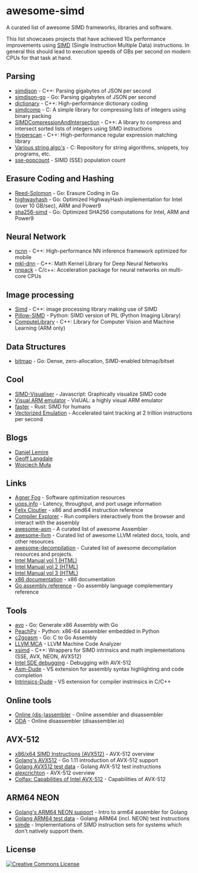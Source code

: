 # awesome-simd

A curated list of awesome SIMD frameworks, libraries and software.

This list showcases projects that have achieved 10x performance improvements using [SIMD](https://en.wikipedia.org/wiki/SIMD) (Single Instruction Multiple Data) instructions. In general this should lead to execution speeds of GBs per second on modern CPUs for that task at hand.

## Parsing

* [simdjson](https://github.com/lemire/simdjson) - C++: Parsing gigabytes of JSON per second
* [simdjson-go](https://github.com/minio/simdjson-go) - Go: Parsing gigabytes of JSON per second
* [dictionary](https://github.com/lemire/dictionary) - C++: High-performance dictionary coding
* [simdcomp](https://github.com/lemire/SIMDcomp) - C: A simple library for compressing lists of integers using binary packing
* [SIMDCompressionAndIntersection](https://github.com/lemire/SIMDCompressionAndIntersection) - C++: A library to compress and intersect sorted lists of integers using SIMD instructions
* [Hyperscan](https://github.com/intel/hyperscan) - C++: High-performance regular expression matching library
* [Various string algo's](https://github.com/WojciechMula/toys) - C: Repository for string algorithms, snippets, toy programs, etc.
* [sse-popcount](https://github.com/WojciechMula/sse-popcount) - SIMD (SSE) population count

## Erasure Coding and Hashing

- [Reed-Solomon](https://github.com/klauspost/reedsolomon) - Go: Erasure Coding in Go
- [highwayhash](https://github.com/minio/highwayhash) - Go: Optimized HighwayHash implementation for Intel (over 10 GB/sec), ARM and Power9
- [sha256-simd](https://github.com/minio/sha256-simd) - Go: Optimized SHA256 computations for Intel, ARM and Power9

## Neural Network

- [ncnn](https://github.com/Tencent/ncnn) - C++: High-performance NN inference framework optimized for mobile
- [mkl-dnn](https://github.com/intel/mkl-dnn) - C++: Math Kernel Library for Deep Neural Networks
- [nnpack](https://github.com/Maratyszcza/NNPACK) - C/c++: Acceleration package for neural networks on multi-core CPUs

## Image processing

* [Simd](https://github.com/ermig1979/Simd) - C++: image processing library making use of SIMD
* [Pillow-SIMD](https://github.com/uploadcare/pillow-simd) - Python: SIMD version of PIL (Python Imaging Library)
* [ComputeLibrary](https://github.com/ARM-software/ComputeLibrary) - C++: Library for Computer Vision and Machine Learning (ARM only)

## Data Structures
* [bitmap](https://github.com/kelindar/bitmap) - Go: Dense, zero-allocation, SIMD-enabled bitmap/bitset

## Cool

* [SIMD-Visualiser](https://github.com/piotte13/SIMD-Visualiser) - Javascript: Graphically visualize SIMD code
* [Visual ARM emulator](https://salmanarif.bitbucket.io/visual/index.html) - VisUAL: a highly visual ARM emulator
* [faster](https://github.com/AdamNiederer/faster) - Rust: SIMD for humans
* [Vectorized Emulation](https://gamozolabs.github.io/fuzzing/2018/10/14/vectorized_emulation.html) - Accelerated taint tracking at 2 trillion instructions per second

## Blogs

* [Daniel Lemire](https://lemire.me/blog/)
* [Geoff Langdale](https://branchfree.org/)
* [Wojciech Muła](http://0x80.pl/notesen.html)

## Links

* [Agner Fog](https://www.agner.org/optimize/) - Software optimization resources
* [uops.info](http://uops.info/index.html) - Latency, throughput, and port usage information
* [Felix Cloutier](https://www.felixcloutier.com/x86/index.html) - x86 and amd64 instruction reference
* [Compiler Explorer](https://go.godbolt.org/) - Run compilers interactively from the browser and interact with the assembly
* [awesome-asm](https://github.com/MorgaJoyce/awesome-asm) - A curated list of awesome Assembler
* [awesome-llvm](https://github.com/HongxuChen/awesome-llvm) - Curated list of awesome LLVM related docs, tools, and other resources
* [awesome-decompilation](https://github.com/nforest/awesome-decompilation) - Curated list of awesome decompilation resources and projects.
* [Intel Manual vol 1 (HTML)](http://xem.github.io/minix86/manual/intel-x86-and-64-manual-vol1/o_7281d5ea06a5b67a.html)
* [Intel Manual vol 2 (HTML)](http://xem.github.io/minix86/manual/intel-x86-and-64-manual-vol2/o_b5573232dd8f1481.html)
* [Intel Manual vol 3 (HTML)](http://xem.github.io/minix86/manual/intel-x86-and-64-manual-vol3/o_fe12b1e2a880e0ce.html)
* [x86 documentation](https://github.com/xem/minix86) - x86 documentation
* [Go assembly reference](https://quasilyte.dev/blog/post/go-asm-complementary-reference/) - Go assembly language complementary reference

## Tools

* [avo](https://github.com/mmcloughlin/avo) - Go: Generate x86 Assembly with Go
* [PeachPy](https://github.com/Maratyszcza/PeachPy) - Python: x86-64 assembler embedded in Python
* [c2goasm](https://github.com/minio/c2goasm) - Go: C to Go Assembly
* [LLVM MCA](https://llvm.org/docs/CommandGuide/llvm-mca.html) - LLVM Machine Code Analyzer
* [xsimd](https://github.com/QuantStack/xsimd) - C++: Wrappers for SIMD intrinsics and math implementations (SSE, AVX, NEON, AVX512)
* [Intel SDE debugging](https://software.intel.com/en-us/articles/debugging-applications-with-intel-sde#DEBUG-AVX512) - Debugging with AVX-512
* [Asm-Dude](https://github.com/HJLebbink/asm-dude) - VS extension for assembly syntax highlighting and code completion
* [Intrinsics-Dude](https://github.com/HJLebbink/intrinsics-dude) - VS extension for compiler instrinsics in C/C++

## Online tools

* [Online (dis-)assembler](http://shell-storm.org/online/Online-Assembler-and-Disassembler/) - Online assembler and disassembler
* [ODA](https://onlinedisassembler.com/odaweb/) - Online disassembler (disassembler.io)

## AVX-512

* [x86/x64 SIMD Instructions (AVX512)](https://www.officedaytime.com/simd512e/simd.html) - AVX-512 overview
* [Golang's AVX512](https://github.com/golang/go/wiki/AVX512) - Go 1.11 introduction of AVX-512 support
* [Golang AVX512 test data](https://github.com/golang/go/tree/master/src/cmd/asm/internal/asm/testdata/avx512enc) - Golang AVX-512 test instructions
* [alexcrichton](https://gist.github.com/alexcrichton/3281adb58af7f465cebee49759ae3164) - AVX-512 overview
* [Colfax: Capabilities of Intel AVX-512](https://colfaxresearch.com/skl-avx512/) - Capabilities of AVX-512

## ARM64 NEON

* [Golang's ARM64 NEON support](https://golang.org/pkg/cmd/internal/obj/arm64/) - Intro to arm64 assembler for Golang
* [Golang ARM64 test data](https://github.com/golang/go/blob/master/src/cmd/asm/internal/asm/testdata/arm64enc.s) - Golang ARM64 (incl. NEON) test instructions
* [simde](https://github.com/simd-everywhere/simde) - Implementations of SIMD instruction sets for systems which don't natively support them.
## License

[![Creative Commons License](http://i.creativecommons.org/l/by/4.0/88x31.png)](http://creativecommons.org/licenses/by/4.0/)
